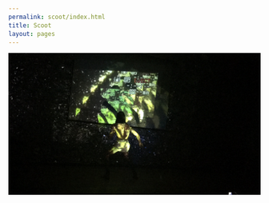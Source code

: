 ```yaml
---
permalink: scoot/index.html
title: Scoot
layout: pages
---
```


<center><img src="/Images/Induction.JPG"></center>
